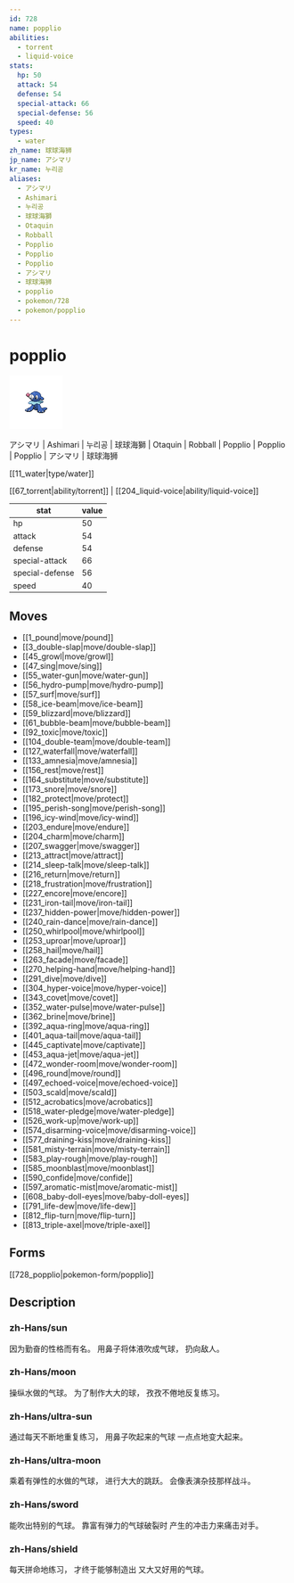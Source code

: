 ```yaml
---
id: 728
name: popplio
abilities:
  - torrent
  - liquid-voice
stats:
  hp: 50
  attack: 54
  defense: 54
  special-attack: 66
  special-defense: 56
  speed: 40
types:
  - water
zh_name: 球球海狮
jp_name: アシマリ
kr_name: 누리공
aliases:
  - アシマリ
  - Ashimari
  - 누리공
  - 球球海獅
  - Otaquin
  - Robball
  - Popplio
  - Popplio
  - Popplio
  - アシマリ
  - 球球海狮
  - popplio
  - pokemon/728
  - pokemon/popplio
---
```

# popplio

![](https://raw.githubusercontent.com/PokeAPI/sprites/master/sprites/pokemon/728.png)

アシマリ | Ashimari | 누리공 | 球球海獅 | Otaquin | Robball | Popplio | Popplio | Popplio | アシマリ | 球球海狮

[[11_water|type/water]]

[[67_torrent|ability/torrent]] | [[204_liquid-voice|ability/liquid-voice]]

|stat|value|
|---|---|
|hp|50|
|attack|54|
|defense|54|
|special-attack|66|
|special-defense|56|
|speed|40|


## Moves

- [[1_pound|move/pound]]
- [[3_double-slap|move/double-slap]]
- [[45_growl|move/growl]]
- [[47_sing|move/sing]]
- [[55_water-gun|move/water-gun]]
- [[56_hydro-pump|move/hydro-pump]]
- [[57_surf|move/surf]]
- [[58_ice-beam|move/ice-beam]]
- [[59_blizzard|move/blizzard]]
- [[61_bubble-beam|move/bubble-beam]]
- [[92_toxic|move/toxic]]
- [[104_double-team|move/double-team]]
- [[127_waterfall|move/waterfall]]
- [[133_amnesia|move/amnesia]]
- [[156_rest|move/rest]]
- [[164_substitute|move/substitute]]
- [[173_snore|move/snore]]
- [[182_protect|move/protect]]
- [[195_perish-song|move/perish-song]]
- [[196_icy-wind|move/icy-wind]]
- [[203_endure|move/endure]]
- [[204_charm|move/charm]]
- [[207_swagger|move/swagger]]
- [[213_attract|move/attract]]
- [[214_sleep-talk|move/sleep-talk]]
- [[216_return|move/return]]
- [[218_frustration|move/frustration]]
- [[227_encore|move/encore]]
- [[231_iron-tail|move/iron-tail]]
- [[237_hidden-power|move/hidden-power]]
- [[240_rain-dance|move/rain-dance]]
- [[250_whirlpool|move/whirlpool]]
- [[253_uproar|move/uproar]]
- [[258_hail|move/hail]]
- [[263_facade|move/facade]]
- [[270_helping-hand|move/helping-hand]]
- [[291_dive|move/dive]]
- [[304_hyper-voice|move/hyper-voice]]
- [[343_covet|move/covet]]
- [[352_water-pulse|move/water-pulse]]
- [[362_brine|move/brine]]
- [[392_aqua-ring|move/aqua-ring]]
- [[401_aqua-tail|move/aqua-tail]]
- [[445_captivate|move/captivate]]
- [[453_aqua-jet|move/aqua-jet]]
- [[472_wonder-room|move/wonder-room]]
- [[496_round|move/round]]
- [[497_echoed-voice|move/echoed-voice]]
- [[503_scald|move/scald]]
- [[512_acrobatics|move/acrobatics]]
- [[518_water-pledge|move/water-pledge]]
- [[526_work-up|move/work-up]]
- [[574_disarming-voice|move/disarming-voice]]
- [[577_draining-kiss|move/draining-kiss]]
- [[581_misty-terrain|move/misty-terrain]]
- [[583_play-rough|move/play-rough]]
- [[585_moonblast|move/moonblast]]
- [[590_confide|move/confide]]
- [[597_aromatic-mist|move/aromatic-mist]]
- [[608_baby-doll-eyes|move/baby-doll-eyes]]
- [[791_life-dew|move/life-dew]]
- [[812_flip-turn|move/flip-turn]]
- [[813_triple-axel|move/triple-axel]]

## Forms



[[728_popplio|pokemon-form/popplio]]

## Description

### zh-Hans/sun

因为勤奋的性格而有名。
用鼻子将体液吹成气球，
扔向敌人。

### zh-Hans/moon

操纵水做的气球。
为了制作大大的球，
孜孜不倦地反复练习。

### zh-Hans/ultra-sun

通过每天不断地重复练习，
用鼻子吹起来的气球
一点点地变大起来。

### zh-Hans/ultra-moon

乘着有弹性的水做的气球，
进行大大的跳跃。
会像表演杂技那样战斗。

### zh-Hans/sword

能吹出特别的气球。
靠富有弹力的气球破裂时
产生的冲击力来痛击对手。

### zh-Hans/shield

每天拼命地练习，
才终于能够制造出
又大又好用的气球。

